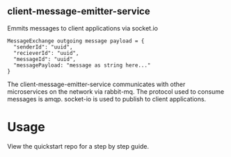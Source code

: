 ## client-message-emitter-service
Emmits messages to client applications via socket.io

```
MessageExchange outgoing message payload = {
  "senderId": "uuid",
  "recieverId": "uuid",
  "messageId": "uuid",
  "messagePayload: "message as string here..."
}
```

The client-message-emitter-service communicates with other microservices on the network via rabbit-mq. The protocol used to consume messages is amqp. socket-io is used to publish to client applications.

# Usage
View the quickstart repo for a step by step guide.

 
